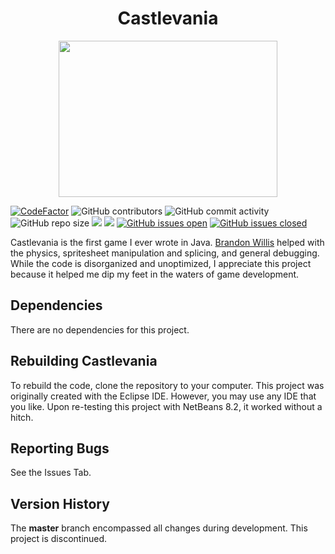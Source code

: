 <h1 align="center">Castlevania</h1>

<p align="center">
  <img width="350" height="250" src="castlevania.gif">
</p>

[![CodeFactor](https://www.codefactor.io/repository/github/joshuacrotts/Castlevania/badge)](https://www.codefactor.io/repository/github/joshuacrotts/Castlevania) ![GitHub contributors](https://img.shields.io/github/contributors/JoshuaCrotts/Castlevania) ![GitHub commit activity](https://img.shields.io/github/commit-activity/m/JoshuaCrotts/Castlevania) ![GitHub repo size](https://img.shields.io/github/repo-size/JoshuaCrotts/Castlevania)  ![](https://tokei.rs/b1/github/JoshuaCrotts/Castlevania?category=code) ![](https://tokei.rs/b1/github/JoshuaCrotts/Castlevania?category=files) [![GitHub issues open](https://img.shields.io/github/issues/JoshuaCrotts/Castlevania)]() 
[![GitHub issues closed](https://img.shields.io/github/issues-closed-raw/JoshuaCrotts/Castlevania)]()

Castlevania is the first game I ever wrote in Java. [Brandon Willis](https://github.com/ballenwillis) helped with the physics, spritesheet manipulation and splicing, and general debugging. While the code is disorganized and unoptimized, I appreciate this project because it helped me dip my feet in the waters of game development.

## Dependencies

There are no dependencies for this project.

## Rebuilding Castlevania

To rebuild the code, clone the repository to your computer. This project was originally created with the Eclipse IDE. However, you may use any IDE that you like. Upon re-testing this project with NetBeans 8.2, it worked without a hitch. 

## Reporting Bugs

See the Issues Tab.

## Version History
The **master** branch encompassed all changes during development. This project is discontinued.
